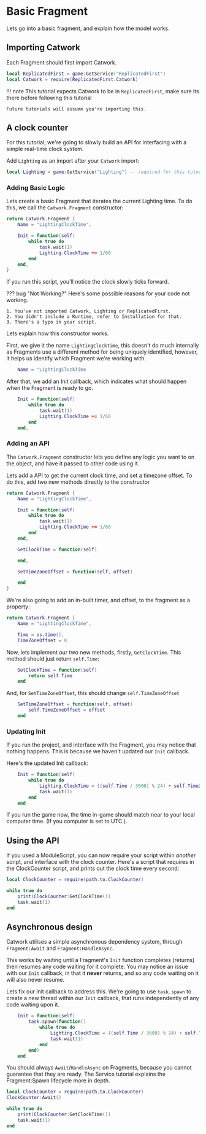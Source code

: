 # Basic Fragment

Lets go into a basic fragment, and explain how the model works.

## Importing Catwork

Each Fragment should first import Catwork.

```lua
local ReplicatedFirst = game:GetService("ReplicatedFirst")
local Catwork = require(ReplicatedFirst.Catwork)
```

!!! note
	This tutorial expects Catwork to be in `ReplicatedFirst`, make sure its
	there before following this tutorial

	Future tutorials will assume you're importing this.

## A clock counter

For this tutorial, we're going to slowly build an API for interfacing with a
simple real-time clock system.

Add `Lighting` as an import after your `Catwork` import:

```lua
local Lighting = game:GetService("Lighting") -- required for this tutorial
```

### Adding Basic Logic

Lets create a basic Fragment that iterates the current Lighting time. To do
this, we call the `Catwork.Fragment` constructor:

```lua
return Catwork.Fragment {
	Name = "LightingClockTime",

	Init = function(self)
		while true do
			task.wait(1)
			Lighting.ClockTime += 1/60
		end
	end,
}
```

If you run this script, you'll notice the clock slowly ticks forward.

??? bug "Not Working?"
	Here's some possible reasons for your code not working.

	1. You've not imported Catwork, Lighting or ReplicatedFirst.
	2. You didn't include a Runtime, refer to Installation for that.
	3. There's a typo in your script.

Lets explain how this constructor works.

First, we give it the name `LightingClockTime`, this doesn't do much internally
as Fragments use a different method for being uniquely identified, however, it
helps us identify which Fragment we're working with.

```lua
	Name = "LightingClockTime
```

After that, we add an Init callback, which indicates what should happen when the
Fragment is ready to go.

```lua
	Init = function(self)
		while true do
			task.wait(1)
			Lighting.ClockTime += 1/60
		end
	end,
```

### Adding an API

The `Catwork.Fragment` constructor lets you define any logic you want to on the
object, and have it passed to other code using it.

Lets add a API to get the current clock time, and set a timezone offset. To do
this, add two new methods directly to the constructor

```lua hl_lines="11-17"
return Catwork.Fragment {
	Name = "LightingClockTime",

	Init = function(self)
		while true do
			task.wait(1)
			Lighting.ClockTime += 1/60
		end
	end,

	GetClockTime = function(self)

	end,

	SetTimeZoneOffset = function(self, offset)

	end
}
```

We're also going to add an in-built timer, and offset, to the fragment as a property:

```lua hl_lines="4 5"
return Catwork.Fragment {
	Name = "LightingClockTime",

	Time = os.time(),
	TimeZoneOffset = 0
```

Now, lets implement our two new methods, firstly, `GetClockTime`. This method
should just return `self.Time`:

```lua
	GetClockTime = function(self)
		return self.Time
	end
```

And, for `SetTimeZoneOffset`, this should change `self.TimeZoneOffset`

```lua
	SetTimeZoneOffset = function(self, offset)
		self.TimeZoneOffset = offset
	end
```

### Updating Init

If you run the project, and interface with the Fragment, you may notice that nothing
happens. This is because we haven't updated our `Init` callback.

Here's the updated Init callback:
```lua
	Init = function(self)
		while true do
			Lighting.ClockTime = ((self.Time / 3600) % 24) + self.TimeZoneOffset
			task.wait(1)
		end
	end
```

If you run the game now, the time in-game should match near to your local
computer time. (If you computer is set to UTC.).

## Using the API

If you used a ModuleScript, you can now require your script within *another* script,
and interface with the clock counter. Here's a script that requires in the ClockCounter
script, and prints out the clock time every second:

```lua
local ClockCounter = require(path.to.ClockCounter)

while true do
	print(ClockCounter:GetClockTime())
	task.wait(1)
end
```

## Asynchronous design

Catwork utilises a simple asynchronous dependency system, through `Fragment:Await`
and `Fragment:HandleAsync`.

This works by waiting until a Fragment's `Init` function completes (returns) then
resumes any code waiting for it complete. You may notice an issue with our
`Init` callback, in that it **never** returns, and so any code waiting on it will
also never resume.

Lets fix our Init callback to address this. We're going to use `task.spawn` to
create a new thread within our `Init` callback, that runs independently of any
code waiting upon it.

```lua
	Init = function(self)
		task.spawn(function()
			while true do
				Lighting.ClockTime = ((self.Time / 3600) % 24) + self.TimeZoneOffset
				task.wait(1)
			end
		end)
	end
```

You should always `Await`/`HandleAsync` on Fragments, because you cannot guarantee
that they are ready. The Service tutorial explains the Fragment:Spawn lifecycle
more in depth.

```lua hl_lines="2"
local ClockCounter = require(path.to.ClockCounter)
ClockCounter:Await()

while true do
	print(ClockCounter:GetClockTime())
	task.wait(1)
end
```